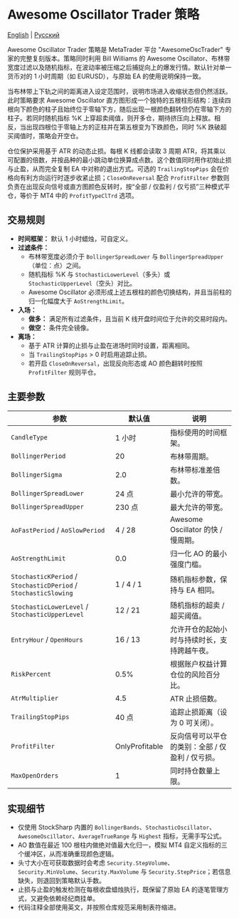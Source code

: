 # Awesome Oscillator Trader 策略
[English](README.md) | [Русский](README_ru.md)

Awesome Oscillator Trader 策略是 MetaTrader 平台 "AwesomeOscTrader" 专家的完整复刻版本。策略同时利用 Bill Williams 的 Awesome Oscillator、布林带宽度过滤以及随机指标，在波动率被压缩之后捕捉向上的爆发行情。默认针对单一货币对的 1 小时周期（如 EURUSD），与原始 EA 的使用说明保持一致。

当布林带上下轨之间的距离进入设定范围时，说明市场进入收缩状态但仍然活跃。此时策略要求 Awesome Oscillator 直方图形成一个独特的五根柱形结构：连续四根向下颜色的柱子且始终位于零轴下方，随后出现一根颜色翻转但仍在零轴下方的柱子。若同时随机指标 %K 上穿超卖阈值，则开多仓，期待挤压向上释放。相反，当出现四根位于零轴上方的正柱并在第五根变为下跌颜色，同时 %K 跌破超买阈值时，策略会开空仓。

仓位保护采用基于 ATR 的动态止损。每根 K 线都会读取 3 周期 ATR，将其乘以可配置的倍数，并按品种的最小跳动单位换算成点数。这个数值同时用作初始止损与止盈，从而完全复制 EA 中对称的退出方式。可选的 `TrailingStopPips` 会在价格向有利方向运行时逐步收紧止损；`CloseOnReversal` 配合 `ProfitFilter` 参数则负责在出现反向信号或直方图颜色反转时，按“全部 / 仅盈利 / 仅亏损”三种模式平仓，等价于 MT4 中的 `ProfitTypeClTrd` 选项。

## 交易规则

- **时间框架：** 默认 1 小时蜡烛，可自定义。
- **过滤条件：**
  - 布林带宽度必须介于 `BollingerSpreadLower` 与 `BollingerSpreadUpper`（单位：点）之间。
  - 随机指标 %K 与 `StochasticLowerLevel`（多头）或 `StochasticUpperLevel`（空头）对比。
  - Awesome Oscillator 必须形成上述五根柱的颜色切换结构，并且当前柱的归一化幅度大于 `AoStrengthLimit`。
- **入场：**
  - **做多：** 满足所有过滤条件，且当前 K 线开盘时间位于允许的交易时段内。
  - **做空：** 条件完全镜像。
- **离场：**
  - 基于 ATR 计算的止损与止盈在进场时同时设置，距离相同。
  - 当 `TrailingStopPips` &gt; 0 时启用追踪止损。
  - 若开启 `CloseOnReversal`，出现反向形态或 AO 颜色翻转时按照 `ProfitFilter` 规则平仓。

## 主要参数

| 参数 | 默认值 | 说明 |
|------|--------|------|
| `CandleType` | 1 小时 | 指标使用的时间框架。 |
| `BollingerPeriod` | 20 | 布林带周期。 |
| `BollingerSigma` | 2.0 | 布林带标准差倍数。 |
| `BollingerSpreadLower` | 24 点 | 最小允许的带宽。 |
| `BollingerSpreadUpper` | 230 点 | 最大允许的带宽。 |
| `AoFastPeriod` / `AoSlowPeriod` | 4 / 28 | Awesome Oscillator 的快 / 慢周期。 |
| `AoStrengthLimit` | 0.0 | 归一化 AO 的最小强度门槛。 |
| `StochasticKPeriod` / `StochasticDPeriod` / `StochasticSlowing` | 1 / 4 / 1 | 随机指标参数，保持与 EA 相同。 |
| `StochasticLowerLevel` / `StochasticUpperLevel` | 12 / 21 | 随机指标的超卖 / 超买阈值。 |
| `EntryHour` / `OpenHours` | 16 / 13 | 允许开仓的起始小时与持续时长，支持跨越午夜。 |
| `RiskPercent` | 0.5% | 根据账户权益计算仓位的风险百分比。 |
| `AtrMultiplier` | 4.5 | ATR 止损倍数。 |
| `TrailingStopPips` | 40 点 | 追踪止损距离（设为 0 可关闭）。 |
| `ProfitFilter` | OnlyProfitable | 反向信号可以平仓的类别：全部 / 仅盈利 / 仅亏损。 |
| `MaxOpenOrders` | 1 | 同时持仓数量上限。 |

## 实现细节

- 仅使用 StockSharp 内置的 `BollingerBands`、`StochasticOscillator`、`AwesomeOscillator`、`AverageTrueRange` 与 `Highest` 指标，无需手写公式。
- AO 数值在最近 100 根柱内做绝对值最大化归一，模拟 MT4 自定义指标的三个缓冲区，从而准确重现颜色逻辑。
- 头寸大小在可获取数据时会考虑 `Security.StepVolume`、`Security.MinVolume`、`Security.MaxVolume` 与 `Security.StepPrice`；若信息缺失，则退回到策略默认手数。
- 止损与止盈的触发检测在每根收盘蜡烛执行，既保留了原始 EA 的逐笔管理方式，又避免依赖经纪商挂单。
- 代码注释全部使用英文，并按照仓库规范采用制表符缩进。
